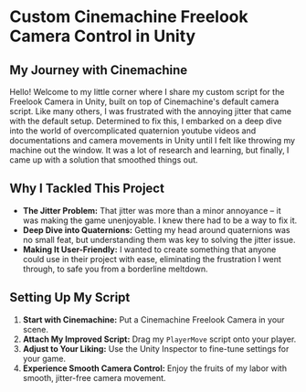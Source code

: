 # Custom Cinemachine Freelook Camera Control in Unity

## My Journey with Cinemachine

Hello! Welcome to my little corner where I share my custom script for the Freelook Camera in Unity, built on top of Cinemachine's default camera script. Like many others, I was frustrated with the annoying jitter that came with the default setup. Determined to fix this, I embarked on a deep dive into the world of overcomplicated quaternion youtube videos and documentations and camera movements in Unity until I felt like throwing my machine out the window. It was a lot of research and learning, but finally, I came up with a solution that smoothed things out.

## Why I Tackled This Project

- **The Jitter Problem:** That jitter was more than a minor annoyance – it was making the game unenjoyable. I knew there had to be a way to fix it.
- **Deep Dive into Quaternions:** Getting my head around quaternions was no small feat, but understanding them was key to solving the jitter issue.
- **Making It User-Friendly:** I wanted to create something that anyone could use in their project with ease, eliminating the frustration I went through, to safe you from a borderline meltdown.

## Setting Up My Script

1. **Start with Cinemachine:** Put a Cinemachine Freelook Camera in your scene.
2. **Attach My Improved Script:** Drag my `PlayerMove` script onto your player.
3. **Adjust to Your Liking:** Use the Unity Inspector to fine-tune settings for your game.
4. **Experience Smooth Camera Control:** Enjoy the fruits of my labor with smooth, jitter-free camera movement.
